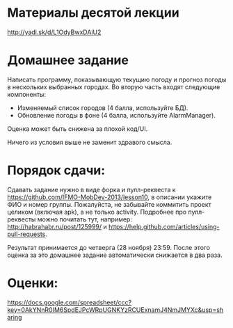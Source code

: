 Материалы десятой лекции
=======
http://yadi.sk/d/L1OdyBwxDAiU2

Домашнее задание
=======
Написать программу, показывающую текущию погоду и прогноз погоды в нескольких выбранных городах. Во вторую часть входят следующие компоненты:
- Изменяемый список городов (4 балла, используйте БД).
- Обновление погоды в фоне (4 балла, используйте AlarmManager).

Оценка может быть снижена за плохой код/UI.

Ничего из условия выше не заменит здравого смысла.

Порядок сдачи:
=======
Сдавать задание нужно в виде форка и пулл-реквеста к https://github.com/IFMO-MobDev-2013/lesson10, в описании укажите ФИО и номер группы.
Пожалуйста, не забывайте коммитить проект целиком (включая apk), а не только activity.
Подробнее про пулл-реквесты можно почитать тут, например: http://habrahabr.ru/post/125999/ и https://help.github.com/articles/using-pull-requests.

Результат принимается до четверга (28 ноября) 23:59. После этого оценка за это домашнее задание автоматически снижается в два раза.

Оценки:
=======
https://docs.google.com/spreadsheet/ccc?key=0AkYNnR0IM6SpdEJPcWRpUGNKYzRCUExnamJ4NmJMYXc&usp=sharing
